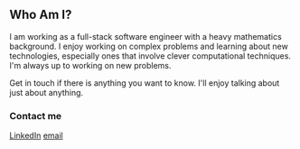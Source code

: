 ## Who Am I? 

I am working as a full-stack software engineer with a heavy mathematics background. I enjoy working on complex problems and learning about new technologies, especially ones that involve clever computational techniques. I'm always up to working on new problems. 

Get in touch if there is anything you want to know. I'll enjoy talking about just about anything.

### Contact me 
[LinkedIn](www.linkedin.com/in/jeffrey-houghton-a92b95353)
[email](houghtonjk17@gmail.com)

<!--
**HoughtonJK/.github** is a ✨ _special_ ✨ repository because its `profile/README.md` (this file) appears on your GitHub profile.

Here are some ideas to get you started:

- 🔭 I’m currently working on ...
- 🌱 I’m currently learning ...
- 👯 I’m looking to collaborate on ...
- 🤔 I’m looking for help with ...
- 💬 Ask me about ...
- 📫 How to reach me: ...

-->
